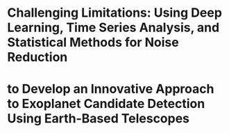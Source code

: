 # Challenging Limitations: Using Deep Learning, Time Series Analysis, and Statistical Methods for Noise Reduction
# to Develop an Innovative Approach to Exoplanet Candidate Detection Using Earth-Based Telescopes


